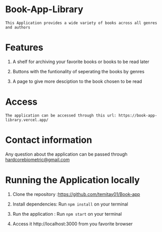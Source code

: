 # Book-App-Library
    This Application provides a wide variety of books across all genres and authors

#  Features
 1. A shelf for archiving your favorite books or books to be read later

 2. Buttons with the funtionality of seperating the books by genres

 3. A page to give more desciption to the book chosen to be read

 # Access
    The application can be accessed through this url: https://book-app-library.vercel.app/

# Contact information
   Any question about the application can be passed through hardcorebiometric@gmail.com

# Running the Application locally

1. Clone the repository :https://github.com/temitay01/Book-app

2. Install dependencies:  Run ```npm install``` on your terminal

3. Run the application :  Run ```npm start``` on your terminal

4. Access it http://localhost:3000 from you favorite browser
